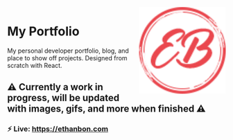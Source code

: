 <img align="right" src="src/assets/images/eb-logo.png" height="200px" />

# My Portfolio
My personal developer portfolio, blog, and place to show off projects. Designed from scratch with React.

## ⚠️ Currently a work in progress, will be updated with images, gifs, and more when finished ⚠️


### ⚡ Live: https://ethanbon.com